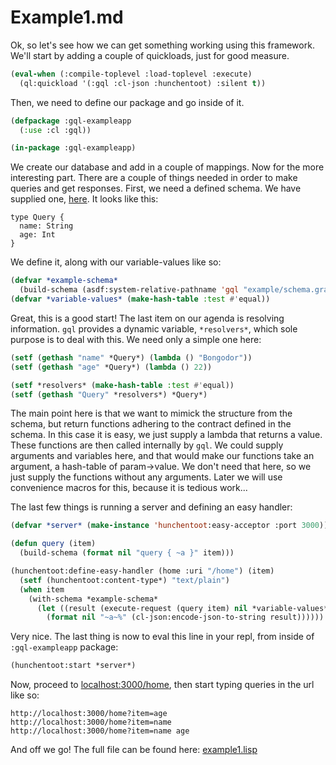 # Example1.md

Ok, so let's see how we can get something working using this framework.  We'll
start by adding a couple of quickloads, just for good measure.

```lisp
(eval-when (:compile-toplevel :load-toplevel :execute)
  (ql:quickload '(:gql :cl-json :hunchentoot) :silent t))
```

Then, we need to define our package and go inside of it.

```lisp
(defpackage :gql-exampleapp
  (:use :cl :gql))

(in-package :gql-exampleapp)
```


We create our database and add in a couple of mappings.  Now for the more
interesting part.  There are a couple of things needed in order to make queries
and get responses.  First, we need a defined schema.  We have supplied one,
[here](https://git.sr.ht/~theo/gql/tree/master/item/example/schema.graphql).  It
looks like this:

```
type Query {
  name: String
  age: Int
}
```

We define it, along with our variable-values like so:
```lisp
(defvar *example-schema*
  (build-schema (asdf:system-relative-pathname 'gql "example/schema.graphql")))
(defvar *variable-values* (make-hash-table :test #'equal))
```

Great, this is a good start!  The last item on our agenda is resolving
information.  `gql` provides a dynamic variable, `*resolvers*`, which sole
purpose is to deal with this.  We need only a simple one here:

```lisp
(setf (gethash "name" *Query*) (lambda () "Bongodor"))
(setf (gethash "age" *Query*) (lambda () 22))

(setf *resolvers* (make-hash-table :test #'equal))
(setf (gethash "Query" *resolvers*) *Query*)
```

The main point here is that we want to mimick the structure from the schema, but
return functions adhering to the contract defined in the schema.  In this case
it is easy, we just supply a lambda that returns a value.  These functions are
then called internally by `gql`.  We could supply arguments and variables here,
and that would make our functions take an argument, a hash-table of
param->value.  We don't need that here, so we just supply the functions without
any arguments.  Later we will use convenience macros for this, because it is
tedious work...

The last few things is running a server and defining an easy handler:

```lisp
(defvar *server* (make-instance 'hunchentoot:easy-acceptor :port 3000))

(defun query (item)
  (build-schema (format nil "query { ~a }" item)))

(hunchentoot:define-easy-handler (home :uri "/home") (item)
  (setf (hunchentoot:content-type*) "text/plain")
  (when item
    (with-schema *example-schema*
      (let ((result (execute-request (query item) nil *variable-values* nil)))
        (format nil "~a~%" (cl-json:encode-json-to-string result))))))
```

Very nice.  The last thing is now to eval this line in your repl, from inside of
`:gql-exampleapp` package:

```lisp
(hunchentoot:start *server*)
```

Now, proceed to [localhost:3000/home](http://localhost:3000/home), then start typing
queries in the url like so:

```
http://localhost:3000/home?item=age
http://localhost:3000/home?item=name
http://localhost:3000/home?item=name age
```

And off we go!  The full file can be found here:
[example1.lisp](https://git.sr.ht/~theo/gql/tree/master/item/example/example1.lisp)
